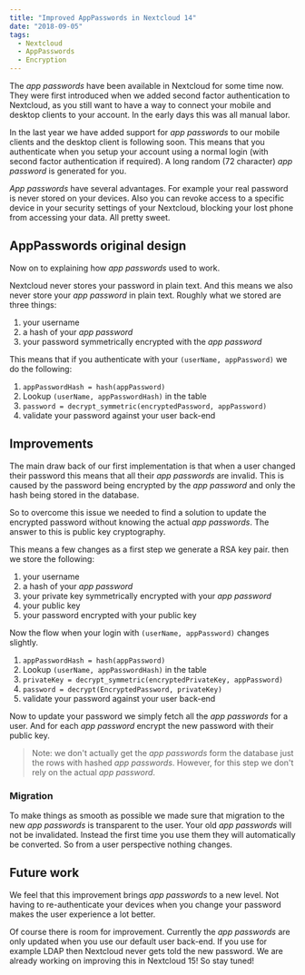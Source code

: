 ```yaml
---
title: "Improved AppPasswords in Nextcloud 14"
date: "2018-09-05"
tags:
  - Nextcloud
  - AppPasswords
  - Encryption
---
```


The *app passwords* have been available in Nextcloud for some time now. They were
first introduced when we added second factor authentication to Nextcloud, as
you still want to have a way to connect your mobile and desktop clients to
your account. In the early days this was all manual labor.

In the last year we have added support for *app passwords* to our mobile clients
and the desktop client is following soon. This means that you authenticate
when you setup your account using a normal login (with second factor
authentication if required). A long random (72 character) *app password* is
generated for you.

*App passwords* have several advantages. For example your real password is never
stored on your devices. Also you can revoke access to a specific device in
your security settings of your Nextcloud, blocking your lost phone from
accessing your data. All pretty sweet.

## AppPasswords original design

Now on to explaining how *app passwords* used to work.

Nextcloud never stores your password in plain text. And this means we
also never store your *app password* in plain text. Roughly what we stored are
three things:

1. your username
2. a hash of your *app password*
3. your password symmetrically encrypted with the *app password*

This means that if you authenticate with your `(userName, appPassword)` we do the
following:

1. `appPasswordHash = hash(appPassword)`
2. Lookup `(userName, appPasswordHash)` in the table
3. `password = decrypt_symmetric(encryptedPassword, appPassword)`
4. validate your password against your user back-end

## Improvements

The main draw back of our first implementation is that when a user changed their
password this means that all their *app passwords* are invalid. This is caused by
the password being encrypted by the *app password* and only the hash being stored in
the database.

So to overcome this issue we needed to find a solution to update the encrypted
password without knowing the actual *app passwords*. The answer to this is public key
cryptography.

This means a few changes as a first step we generate a RSA key pair. then
we store the following:

1. your username
2. a hash of your *app password*
3. your private key symmetrically encrypted with your *app password*
4. your public key
5. your password encrypted with your public key

Now the flow when your login with `(userName, appPassword)` changes slightly.

1. `appPasswordHash = hash(appPassword)`
2. Lookup `(userName, appPasswordHash)` in the table
3. `privateKey = decrypt_symmetric(encryptedPrivateKey, appPassword)`
4. `password = decrypt(EncryptedPassword, privateKey)`
5. validate your password against your user back-end

Now to update your password we simply fetch all the *app passwords* for a user. And
for each *app password* encrypt the new password with their public key.

> Note: we don't actually get the *app passwords* form the database just the
> rows with hashed *app passwords*. However, for this step we don't rely on the
> actual *app password*.

### Migration

To make things as smooth as possible we made sure that migration to the new
*app passwords* is transparent to the user. Your old *app passwords* will not be
invalidated. Instead the first time you use them they will automatically be
converted. So from a user perspective nothing changes.

## Future work

We feel that this improvement brings *app passwords* to a new level. Not having
to re-authenticate your devices when you change your password makes the user
experience a lot better.

Of course there is room for improvement. Currently the *app passwords* are only
updated when you use our default user back-end. If you use for example LDAP then Nextcloud never gets told the new password. We are already working on improving
this in Nextcloud 15! So stay tuned!
